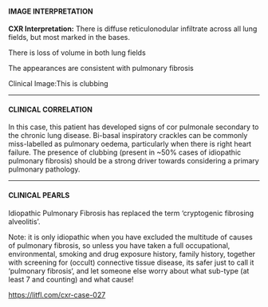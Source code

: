 #### IMAGE INTERPRETATION
**CXR Interpretation:** There is diffuse reticulonodular infiltrate across all lung fields, but most marked in the bases.

There is loss of volume in both lung fields 

The appearances are consistent with pulmonary fibrosis

Clinical Image:This is clubbing

---------------
#### CLINICAL CORRELATION
In this case, this patient has developed signs of cor pulmonale secondary to the chronic lung disease. Bi-basal inspiratory crackles can be commonly miss-labelled as pulmonary oedema, particularly when there is right heart failure. The presence of clubbing (present in ~50% cases of idiopathic pulmonary fibrosis) should be a strong driver towards considering a primary pulmonary pathology.

---------------
#### CLINICAL PEARLS
Idiopathic Pulmonary Fibrosis has replaced the term ‘cryptogenic fibrosing alveolitis’.

Note: it is only idiopathic when you have excluded the multitude of causes of pulmonary fibrosis, so unless you have taken a full occupational, environmental, smoking and drug exposure history, family history, together with screening for (occult) connective tissue disease, its safer just to call it ‘pulmonary fibrosis‘, and let someone else worry about what sub-type (at least 7 and counting) and what cause!


<https://litfl.com/cxr-case-027>